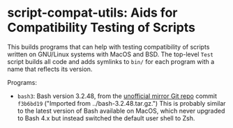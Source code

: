 script-compat-utils: Aids for Compatibility Testing of Scripts
==============================================================

This builds programs that can help with testing compatibility of scripts
written on GNU/Linux systems with MacOS and BSD. The top-level `Test`
script builds all code and adds symlinks to `bin/` for each program with a
name that reflects its version.

Programs:
- `bash3`: Bash version 3.2.48, from the [unofficial mirror Git
  repo][bash-un] commit `f3b6bd19` ("Imported from ../bash-3.2.48.tar.gz.")
  This is probably similar to the latest version of Bash available on
  MacOS, which never upgraded to Bash 4.x but instead switched the default
  user shell to Zsh.



<!-------------------------------------------------------------------->
[bash-un]: https://github.com/bminor/bash.git
